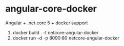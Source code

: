 # angular-core-docker
Angular + .net core 5 + docker support


1. docker build . -t netcore-angular-docker
2. docker run -d -p 8090:80 netcore-angular-docker
